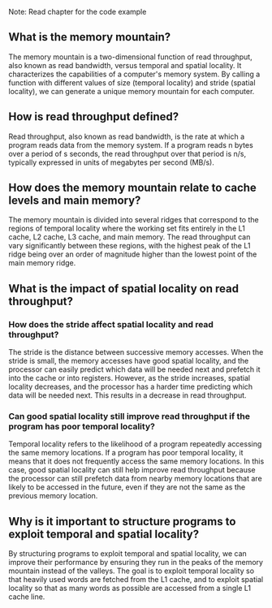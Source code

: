 Note: Read chapter for the code example

## What is the memory mountain?

The memory mountain is a two-dimensional function of read throughput, also known as read bandwidth, versus temporal and spatial locality. It characterizes the capabilities of a computer's memory system. By calling a function with different values of size (temporal locality) and stride (spatial locality), we can generate a unique memory mountain for each computer.

## How is read throughput defined?

Read throughput, also known as read bandwidth, is the rate at which a program reads data from the memory system. If a program reads n bytes over a period of s seconds, the read throughput over that period is n/s, typically expressed in units of megabytes per second (MB/s).

## How does the memory mountain relate to cache levels and main memory?

The memory mountain is divided into several ridges that correspond to the regions of temporal locality where the working set fits entirely in the L1 cache, L2 cache, L3 cache, and main memory. The read throughput can vary significantly between these regions, with the highest peak of the L1 ridge being over an order of magnitude higher than the lowest point of the main memory ridge.

## What is the impact of spatial locality on read throughput?

### How does the stride affect spatial locality and read throughput?

The stride is the distance between successive memory accesses. When the stride is small, the memory accesses have good spatial locality, and the processor can easily predict which data will be needed next and prefetch it into the cache or into registers. However, as the stride increases, spatial locality decreases, and the processor has a harder time predicting which data will be needed next. This results in a decrease in read throughput.

### Can good spatial locality still improve read throughput if the program has poor temporal locality?

Temporal locality refers to the likelihood of a program repeatedly accessing the same memory locations. If a program has poor temporal locality, it means that it does not frequently access the same memory locations. In this case, good spatial locality can still help improve read throughput because the processor can still prefetch data from nearby memory locations that are likely to be accessed in the future, even if they are not the same as the previous memory location.

## Why is it important to structure programs to exploit temporal and spatial locality?

By structuring programs to exploit temporal and spatial locality, we can improve their performance by ensuring they run in the peaks of the memory mountain instead of the valleys. The goal is to exploit temporal locality so that heavily used words are fetched from the L1 cache, and to exploit spatial locality so that as many words as possible are accessed from a single L1 cache line.